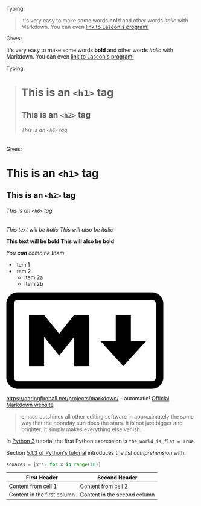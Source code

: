 Typing:

> It's very easy to make some words **bold** and other words *italic* with Markdown. 
> You can even [link to Lascon's program!](http://sisne.org/lascon-vii/program/?lang=en)

Gives:

It's very easy to make some words **bold** and other words *italic* with Markdown. 
You can even [link to Lascon's program!](http://sisne.org/lascon-vii/program/?lang=en)

Typing:

> # This is an `<h1>` tag
> ## This is an `<h2>` tag
> ###### This is an `<h6>` tag

Gives:

# This is an `<h1>` tag
## This is an `<h2>` tag
###### This is an `<h6>` tag

*This text will be italic*
_This will also be italic_

**This text will be bold**
__This will also be bold__

_You **can** combine them_

- Item 1
- Item 2
  - Item 2a
  - Item 2b
  
![Markdown Logo](Markdown-mark.svg)

https://daringfireball.net/projects/markdown/ - automatic!
[Official Markdown website](https://daringfireball.net/projects/markdown/)

> emacs outshines all other editing software in approximately the same 
> way that the noonday sun does the stars. It is not just bigger and 
> brighter; it simply makes everything else vanish.

In [Python 3](https://docs.python.org/3/tutorial/index.html) tutorial
the first Python expression is `the_world_is_flat = True`.  

Section [5.1.3 of Python's tutorial](https://docs.python.org/3/tutorial/datastructures.html#list-comprehensions)
introduces the _list comprehension_ with:

```python
squares = [x**2 for x in range(10)]
``` 

First Header | Second Header
------------ | -------------
Content from cell 1 | Content from cell 2
Content in the first column | Content in the second column
